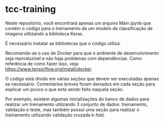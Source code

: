 # tcc-training

Neste repositório, você encontrará apenas um arquivo Main.ipynb que contém
o código para o treinamento de um modelo de classificação de imagens utilizando
a biblioteca Keras.

É necessário instalar as bibliotecas que o código utiliza.

Recomenda-se o uso de Docker para que o ambiente de desenvolvimento seja
reproduzível e não haja problemas com dependências. Como referência de como fazer isso, veja: https://www.tensorflow.org/install/docker.

O código está divido em várias seções que devem ser executadas apenas se
necessário. Comentários breves foram deixados em cada seção para explicar
um pouco o que está sendo feito naquela seção.

Por exemplo, existem algumas inicializações do banco de dados para realizar um
treinamento utilizando 3 conjunto de dados: treinamento, validação e teste, mas também possui uma seção para realizar o treinamento utilizando validação
cruzada k-fold.
